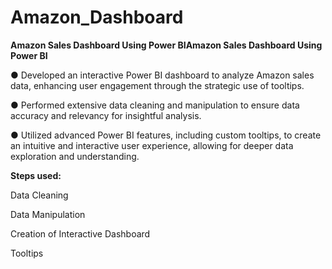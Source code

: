 # Amazon_Dashboard

**Amazon Sales Dashboard Using Power BIAmazon Sales Dashboard Using Power BI**


● Developed an interactive Power BI dashboard to analyze Amazon sales data, enhancing user engagement through the strategic use of tooltips.

● Performed extensive data cleaning and manipulation to ensure data accuracy and relevancy for insightful analysis.

● Utilized advanced Power BI features, including custom tooltips, to create an intuitive and interactive user experience, allowing for deeper data exploration and understanding.


**Steps used:**

Data Cleaning

Data Manipulation

Creation of Interactive Dashboard

Tooltips
